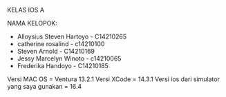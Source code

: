 KELAS IOS A

NAMA KELOPOK:
- Alloysius Steven Hartoyo - C14210265
- catherine rosalind - c14210100
- Steven Arnold - C14210169
- Jessy Marcelyn Winoto - c14210065
- Frederika Handoyo - C14210185

Versi MAC OS = Ventura 13.2.1
Versi XCode = 14.3.1
Versi ios dari simulator yang saya gunakan = 16.4
